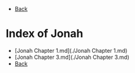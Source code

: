 - [Back](../index.md)
# Index of Jonah

- [Jonah Chapter 1.md](./Jonah Chapter 1.md)
- [Jonah Chapter 3.md](./Jonah Chapter 3.md)
- [Back](../index.md)
